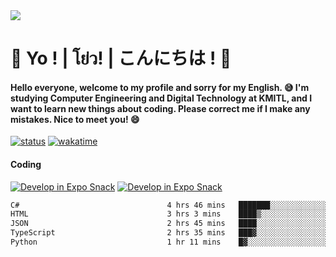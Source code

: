<a href="#">
  <img src="https://user-images.githubusercontent.com/53619535/207896410-fee92aa4-65f2-4b27-91d3-86f8424178d3.gif" />
</a>

# 👋 Yo ! | โย่ว! | こんにちは ! 👋

<h4>Hello everyone, welcome to my profile and sorry for my English. 😅
I'm studying Computer Engineering and Digital Technology at KMITL, and I want to learn new things about coding. Please correct me if I make any mistakes. Nice to meet you! 😄</h4>

[![status](https://img.shields.io/badge/Freelance-Unavailable-red)](https://whyzotee.vercel.app)
[![wakatime](https://wakatime.com/badge/user/3ff4daa0-dc37-4cca-9446-11cce239b396.svg)](https://wakatime.com/@3ff4daa0-dc37-4cca-9446-11cce239b396)

#### Coding
[![Develop in Expo Snack](https://img.shields.io/badge/Flutter-119EFF.svg?style=for-the-badge&logo=flutter&labelColor=FFF&logoColor=119EFF)](https://flutter.dev/)
[![Develop in Expo Snack](https://img.shields.io/badge/Expo-000.svg?style=for-the-badge&logo=EXPO&labelColor=FFF&logoColor=000)](https://expo.dev/)

<!--START_SECTION:waka-->

```txt
C#                                 4 hrs 46 mins   ███████░░░░░░░░░░░░░░░░░░   27.90 %
HTML                               3 hrs 3 mins    ████▒░░░░░░░░░░░░░░░░░░░░   17.84 %
JSON                               2 hrs 45 mins   ████░░░░░░░░░░░░░░░░░░░░░   16.09 %
TypeScript                         2 hrs 35 mins   ███▓░░░░░░░░░░░░░░░░░░░░░   15.17 %
Python                             1 hr 11 mins    █▓░░░░░░░░░░░░░░░░░░░░░░░   06.95 %
```

<!--END_SECTION:waka-->
